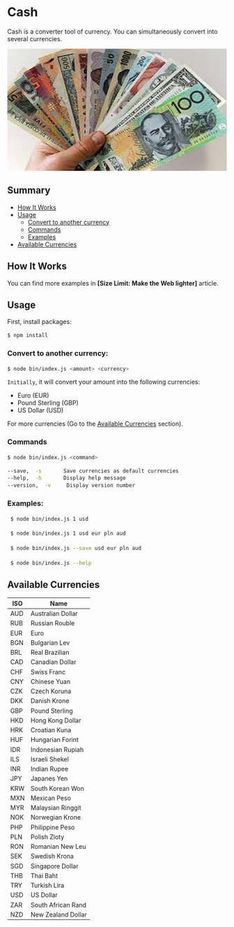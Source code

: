 # Cash

Cash is a converter tool of currency. You can simultaneously convert into several currencies. 

<p align="center">
  <img src="./cover.jpg" 
       width="650" height="280">
</p>

## Summary

- [How It Works](#how-it-works)
- [Usage](#usage)
    - [Convert to another currency](#convert-to-another-currency)
    - [Commands](#commands)
    - [Examples](#examples)
- [Available Currencies](#available-currencies)


## How It Works

You can find more examples in **[Size Limit: Make the Web lighter]** article.

## Usage

First, install packages:

```sh
$ npm install 
```

### Convert to another currency:

```sh
$ node bin/index.js <amount> <currency>
```

`Initially`, it will convert your amount into the following currencies:

* Euro (EUR)
* Pound Sterling (GBP)
* US Dollar (USD)

For more currencies (Go to the [Available Currencies](#available-currencies) section).

### Commands

```sh
$ node bin/index.js <command>
```

```sh
--save,  -s       Save currencies as default currencies
--help,  -h       Display help message
--version,  -v     Display version number
```  

### Examples:

```sh
 $ node bin/index.js 1 usd

 $ node bin/index.js 1 usd eur pln aud

 $ node bin/index.js --save usd eur pln aud

 $ node bin/index.js --help
```  

## Available Currencies

|ISO  | Name |
|-----|------|
 AUD | Australian Dollar 
RUB|Russian Rouble
EUR|Euro
BGN|Bulgarian Lev
BRL|Real Brazilian
CAD|Canadian Dollar
CHF|Swiss Franc
CNY|Chinese Yuan
CZK|Czech Koruna
DKK|Danish Krone
GBP|Pound Sterling
HKD|Hong Kong Dollar
HRK|Croatian Kuna
HUF|Hungarian Forint
IDR|Indonesian Rupiah
ILS|Israeli Shekel
INR|Indian Rupee
JPY|Japanes Yen
KRW|South Korean Won
MXN|Mexican Peso
MYR|Malaysian Ringgit
NOK|Norwegian Krone
PHP|Philippine Peso
PLN|Polish Zloty
RON|Romanian New Leu
SEK|Swedish Krona
SGD|Singapore Dollar
THB|Thai Baht
TRY|Turkish Lira
USD|US Dollar
ZAR|South African Rand
NZD|New Zealand Dollar